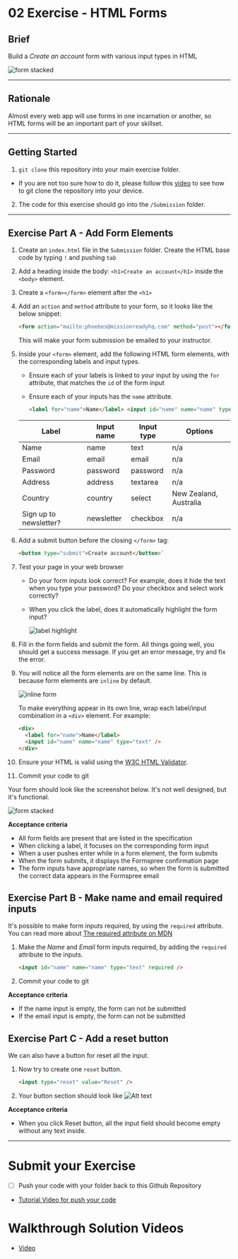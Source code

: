 # 02 Exercise - HTML Forms

## Brief

Build a _Create an account_ form with various input types in HTML

![form stacked](docs/form-stacked.png)

---

## Rationale

Almost every web app will use forms in one incarnation or another, so HTML forms will be an important part of your skillset.

---

## Getting Started

1. `git clone` this repository into your main exercise folder.
- If you are not too sure how to do it, please follow this [video](https://www.loom.com/share/8a0d420720a94cb18021c2f418b19ae8?sid=f960095f-5b12-4428-a628-441689aec48e)
 to see how to git clone the repository into your device.
2. The code for this exercise should go into the `/Submission` folder.

---

## Exercise Part A - Add Form Elements

1. Create an `index.html` file in the `Submission` folder. Create the HTML base code by typing `!` and pushing `tab`
2. Add a heading inside the body: `<h1>Create an account</h1>` inside the `<body>` element.
3. Create a `<form></form>` element after the `<h1>`
4. Add an `action` and `method` attribute to your form, so it looks like the below snippet:

   ```html
   <form action="mailto:phoebes@missionreadyhq.com" method="post"></form>
   ```

   This will make your form submission be emailed to your instructor.

5. Inside your `<form>` element, add the following HTML form elements, with the corresponding labels and input types.

   - Ensure each of your labels is linked to your input by using the `for` attribute, that matches the `id` of the form input
   - Ensure each of your inputs has the `name` attribute.

     ```html
     <label for="name">Name</label> <input id="name" name="name" type="text" />
     ```

   | Label                  | Input name | Input type | Options                |
   | ---------------------- | ---------- | ---------- | ---------------------- |
   | Name                   | name       | text       | n/a                    |
   | Email                  | email      | email      | n/a                    |
   | Password               | password   | password   | n/a                    |
   | Address                | address    | textarea   | n/a                    |
   | Country                | country    | select     | New Zealand, Australia |
   | Sign up to newsletter? | newsletter | checkbox   | n/a                    |

6. Add a submit button before the closing `</form>` tag:

   ```html
   <button type="submit">Create account</button>`
   ```

7. Test your page in your web browser

   - Do your form inputs look correct? For example, does it hide the text when you type your password? Do your checkbox and select work correctly?
   - When you click the label, does it automatically highlight the form input?

     ![label highlight](docs/label-highlight.gif)

8. Fill in the form fields and submit the form. All things going well, you should get a success message. If you get an error message, try and fix the error.

9. You will notice all the form elements are on the same line. This is because form elements are `inline` by default.

   ![inline form](docs/form-inline.png)

   To make everything appear in its own line, wrap each label/input combination in a `<div>` element. For example:

   ```html
   <div>
     <label for="name">Name</label>
     <input id="name" name="name" type="text" />
   </div>
   ```

10. Ensure your HTML is valid using the [W3C HTML Validator](https://validator.w3.org/#validate_by_input).
11. Commit your code to git

Your form should look like the screenshot below. It's not well designed, but it's functional.

![form stacked](docs/form-stacked.png)

**Acceptance criteria**

- All form fields are present that are listed in the specification
- When clicking a label, it focuses on the corresponding form input
- When a user pushes enter while in a form element, the form submits
- When the form submits, it displays the Formspree confirmation page
- The form inputs have appropriate names, so when the form is submitted the correct data appears in the Formspree email

## Exercise Part B - Make name and email required inputs

It's possible to make form inputs required, by using the `required` attribute. You can read more about [The required attribute on MDN](https://developer.mozilla.org/en-US/docs/Learn/Forms/Form_validation#The_required_attribute)

1. Make the _Name_ and _Email_ form inputs required, by adding the `required` attribute to the inputs.

   ```html
   <input id="name" name="name" type="text" required />
   ```

2. Commit your code to git

**Acceptance criteria**

- If the name input is empty, the form can not be submitted
- If the email input is empty, the form can not be submitted

## Exercise Part C - Add a reset button

We can also have a button for reset all the input.

1. Now try to create one `reset` button.

   ```html
   <input type="reset" value="Reset" />
   ```

2. Your button section should look like
   ![Alt text](docs/image.png)

**Acceptance criteria**

- When you click Reset button, all the input field should become empty without any text inside.

---

# Submit your Exercise

- [ ] Push your code with your folder back to this Github Repository
- [Tutorial Video for push your code](https://www.loom.com/share/e6fb52378eaf4636b62fc302f15b5aeb?sid=e6f68797-9dab-42b5-ae76-745316994fa6)

# Walkthrough Solution Videos

- [Video](https://www.loom.com/share/e51c73c9da5540789a7d0468b4b6fd14)
